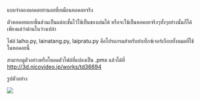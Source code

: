 แบบจำลองหอคอยฮานอยที่เหมือนหอคอยจริง

ตัวหอคอยแยกชิ้นส่วนเป็นแต่ละชั้นไว้ใช้เป็นของเล่นได้ หรือจะใช้เป็นหอคอยจริงๆทั้งๆอย่างนั้นก็ได้ เพียงแต่ว่าด้านในว่างเปล่า

ไฟล์ laiho.py, lainatang.py, laipratu.py คือโปรแกรมสำหรับทำเท็กซ์เจอร์เกือบทั้งหมดที่ใช้ในหอคอยนี้

สามารถดูตัวอย่างหรือโหลดตัวไฟล์ที่แปลงเป็น .pmx แล้วได้ที่
http://3d.nicovideo.jp/works/td36694

รูปตัวอย่าง

![](https://img00.deviantart.net/1566/i/2018/177/6/e/_mmd_dl__thap_ha_noi__haifu_by_phyblas-dcfjuyu.jpg)
